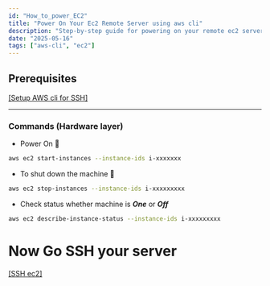 ```yaml
---
id: "How_to_power_EC2"
title: "Power On Your Ec2 Remote Server using aws cli"
description: "Step-by-step guide for powering on your remote ec2 server using your terminal along with aws cli"
date: "2025-05-16"
tags: ["aws-cli", "ec2"]
---
```


## Prerequisites

[[Setup AWS cli for SSH]](Setup_AWS_cli.md)

---

### Commands (Hardware layer)

- Power On 🍥

```bash
aws ec2 start-instances --instance-ids i-xxxxxxx
```

- To shut down the machine 🚫

```bash
aws ec2 stop-instances --instance-ids i-xxxxxxxxx
```

- Check status whether machine is **_One_** or **_Off_**

```bash
aws ec2 describe-instance-status --instance-ids i-xxxxxxxxx
```

# Now Go SSH your server

[[SSH ec2]](SSH_Ec2.md)
